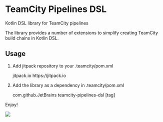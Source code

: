 # TeamCity Pipelines DSL
Kotlin DSL library for TeamCity pipelines

The library provides a number of extensions to simplify creating TeamCity build chains in Kotlin DSL.

## Usage

1. Add jitpack repository to your .teamcity/pom.xml  


    <repositories>
      <repository>
        <id>jitpack.io</id>
        <url>https://jitpack.io</url>
      </repository>
    </repository>


2. Add the library as a dependency in .teamcity/pom.xml


	<dependency>
	    <groupId>com.github.JetBrains</groupId>
	    <artifactId>teamcity-pipelines-dsl</artifactId>
	    <version>[tag]</version>
	</dependency>


Enjoy!

[![](https://jitpack.io/v/JetBrains/teamcity-pipelines-dsl.svg)](https://jitpack.io/#JetBrains/teamcity-pipelines-dsl)